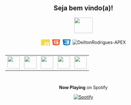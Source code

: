 <div align="center">
<h2> Seja bem vindo(a)!</h2> <img height="50" width="60" src="https://camo.githubusercontent.com/ff34dc3095186fe3529d7766637a9bb7dfb634fb5ed33fdc34e98de1c381db06/68747470733a2f2f7777772e6d75636b6962752e64652f77702d636f6e74656e742f75706c6f6164732f323031382f31302f4f63746f6361742e706e67"  >
<div style="display: inline_block"><br>
  <img align="center" alt="DeiltonRodrigues-Js" height="20" width="30" src="https://raw.githubusercontent.com/devicons/devicon/master/icons/javascript/javascript-plain.svg">
  <img align="center" alt="DeiltonRodrigues-HTML" height="20" width="30" src="https://raw.githubusercontent.com/devicons/devicon/master/icons/html5/html5-original.svg">
  <img align="center" alt="DeiltonRodrigues-CSS" height="20" width="30" src="https://raw.githubusercontent.com/devicons/devicon/master/icons/css3/css3-original.svg">
  <img align="center" alt="DeiltonRodrigues-APEX" height="20" width="30" src="https://encrypted-tbn0.gstatic.com/images?q=tbn:ANd9GcRFeSrulYoNAePi9YSCIrCEIibJqgF0_QCP1w&usqp=CAU">
  
</div>
 </div>
</br>

<div align="center">
  <table>
    <tr>
      <td><a href="https://www.youtube.com/channel/UC7zg2jrvZoZBMApxnGz7fHQ" target="_blank"><img src="https://i.redd.it/3d-youtube-logo-full-video-on-my-channel-v0-ituve6xk0apa1.png?width=1920&format=png&auto=webp&s=c4b090ae1e20b8d1877e4cdf6fb29fe216ed84ce" width="40" height="40"></a></td>
      <td><a href="https://www.instagram.com/deiltonrodriguesdrawings/" target="_blank"><img src="https://cdn.pixabay.com/photo/2022/01/26/23/18/instagram-6970242_960_720.jpg" width="40" height="40"></a></td>
      <td><a href="mailto:deiltonrodrigues@gmail.com"><img src="https://i.pinimg.com/1200x/bd/4f/e2/bd4fe2b3f6f3c9c20eb371b53d6d02c9.jpg" width="40" height="40"></a></td>
      <td><a href="https://www.linkedin.com/in/deilton-rodrigues-b8a433140/" target="_blank"><img src="https://wallpapers.com/images/hd/linkedin-background-ca8mfbsf2jxdlxjx.jpg" width="40" height="40"></a></td>
      <td><a href="https://www.salesforce.com/trailblazer/deiltonrodrigues/" target="_blank"><img src="https://www.awsquality.com/wp-content/uploads/2017/07/Trailhead-e1577700066737.jpg" width="40" height="40"></a></td>
    </tr>
  </table>
</div>
</br>

<div align="center">

**Now Playing** on Spotify

[![Spotify](https://novatorem-hazel-eight.vercel.app/api/spotify)](https://open.spotify.com/user/DeiltonRodrigues)
  
